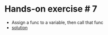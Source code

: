 # Hands-on exercise # 7

* Assign a func to a variable, then call that func
* [solution](https://play.golang.org/p/_Qu7ZAyFDH)
